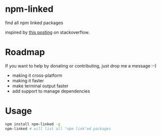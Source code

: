 # npm-linked
find all npm linked packages


inspired by [this posting](http://stackoverflow.com/questions/24933955/easy-way-to-list-node-modules-i-have-npm-linked) on stackoverflow.

# Roadmap
If you want to help by donating or contributing, just drop me a message :-)

* making it cross-platform
* making it faster
* make terminal output faster
* add support to manage dependencies

# Usage
```bash
npm install npm-linked -g
npm-linked # will list all "npm link"ed packages
```
